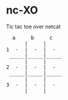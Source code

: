 # nc-XO
Tic tac toe over netcat

<pre>
  a     b     c    
      |     |       
1  -  |  -  |  -    
 _____|_____|_____  
      |     |      
2  -  |  -  |  -    
 _____|_____|_____  
      |     |       
3  -  |  -  |  -    
      |     |       
</pre>
